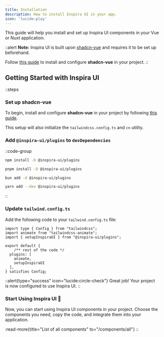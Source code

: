 ```yaml
---
title: Installation
description: How to install Inspira UI in your app.
icon: 'lucide:play'
---
```


This guide will help you install and set up Inspira UI components in your Vue or Nuxt application.

::alert
**Note:** Inspira UI is built upon [shadcn-vue](https://shadcn-vue.com) and requires it to be set up beforehand.

Follow [this guide](https://www.shadcn-vue.com/docs/cli.html) to install and configure **shadcn-vue** in your project.
::

## Getting Started with Inspira UI

::steps

### Set up shadcn-vue

To begin, install and configure **shadcn-vue** in your project by following [this guide](https://www.shadcn-vue.com/docs/cli.html).

This setup will also initialize the `tailwindcss.config.ts` and `cn` utility.

### Add `@inspira-ui/plugins` to `devDependencies`

::code-group
  ```bash [npm]
  npm install -D @inspira-ui/plugins
  ```
  ```bash [pnpm]
  pnpm install -D @inspira-ui/plugins
  ```
  ```bash [bun]
  bun add -d @inspira-ui/plugins
  ```
  ```bash [yarn]
  yarn add --dev @inspira-ui/plugins
  ```
::

### Update `tailwind.config.ts`

Add the following code to your `tailwind.config.ts` file:

```ts{3, 9} [tailwind.config.ts]
import type { Config } from "tailwindcss";
import animate from "tailwindcss-animate";
import { setupInspiraUI } from "@inspira-ui/plugins";

export default {
    /** rest of the code */
  plugins: [
    animate, 
    setupInspiraUI
  ],
} satisfies Config;
```

::alert{type="success" icon="lucide:circle-check"}
Great job! Your project is now configured to use Inspira UI.
::

### Start Using Inspira UI 🚀

Now, you can start using Inspira UI components in your project. Choose the components you need, copy the code, and integrate them into your application.

:read-more{title="List of all components" to="/components/all"}
::